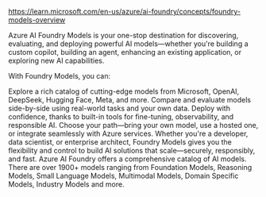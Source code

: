 https://learn.microsoft.com/en-us/azure/ai-foundry/concepts/foundry-models-overview

Azure AI Foundry Models is your one-stop destination for discovering, evaluating, and deploying powerful AI models—whether you're building a custom copilot, building an agent, enhancing an existing application, or exploring new AI capabilities.

With Foundry Models, you can:

Explore a rich catalog of cutting-edge models from Microsoft, OpenAI, DeepSeek, Hugging Face, Meta, and more.
Compare and evaluate models side-by-side using real-world tasks and your own data.
Deploy with confidence, thanks to built-in tools for fine-tuning, observability, and responsible AI.
Choose your path—bring your own model, use a hosted one, or integrate seamlessly with Azure services.
Whether you're a developer, data scientist, or enterprise architect, Foundry Models gives you the flexibility and control to build AI solutions that scale—securely, responsibly, and fast.
Azure AI Foundry offers a comprehensive catalog of AI models. There are over 1900+ models ranging from Foundation Models, Reasoning Models, Small Language Models, Multimodal Models, Domain Specific Models, Industry Models and more.

